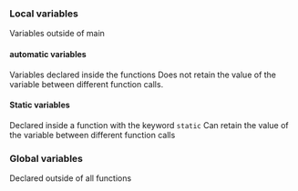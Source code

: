 ### Local variables
Variables outside of main

#### automatic variables
Variables declared inside the functions
Does not retain the value of the variable between different function calls.

#### Static variables
Declared inside a function with the keyword `static`
Can retain the value of the variable between different function calls

### Global variables
Declared outside of all functions
